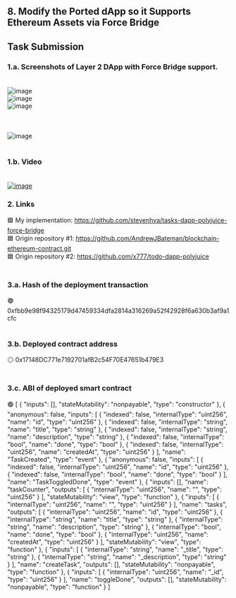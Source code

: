 ## 8. Modify the Ported dApp so it Supports Ethereum Assets via Force Bridge

## Task Submission

### 1.a. Screenshots of Layer 2 DApp with Force Bridge support. <br><br>
![image](https://user-images.githubusercontent.com/5003779/129457756-66aa0183-ecd8-4f3c-b128-dd5f091eb5ba.png) <br>
![image](https://user-images.githubusercontent.com/5003779/129457449-f8afa64a-f8a3-4f19-9fab-d0ce4867c3bf.png) <br>
![image](https://user-images.githubusercontent.com/5003779/129457502-dd0941eb-ddc6-45c5-bdb4-81ab6552d16d.png) <br><br><br><br>
![image](https://user-images.githubusercontent.com/5003779/129457526-362b8809-16c3-42cb-99ec-ca7bb49714b0.png) <br><br>
### 1.b. Video<br><br>
[![image](https://img.youtube.com/vi/n1qOWvMRi_I/0.jpg)](https://youtu.be/n1qOWvMRi_I)
### 2. Links <br>
   🟦 My implementation: https://github.com/stevenhva/tasks-dapp-polyjuice-force-bridge <br>
   🟦 Origin repository #1: https://github.com/AndrewJBateman/blockchain-ethereum-contract.git <br>
   🟦 Origin repository #2: https://github.com/x777/todo-dapp-polyjuice <br><br>
### 3.a. Hash of the deployment transaction <br>
   🟣 0xfbb9e98f94325179d47459334dfa2814a316269a52f42928f6a630b3af9a1cfc <br><br>
### 3.b. Deployed contract address <br>
   ⚪ 0x17148DC771e7192701afB2c54F70E47651b479E3 <br><br>
### 3.c. ABI of deployed smart contract <br>
   🟢 [ { "inputs": [], "stateMutability": "nonpayable", "type": "constructor" }, { "anonymous": false, "inputs": [ { "indexed": false, "internalType": "uint256", "name": "id", "type": "uint256" }, { "indexed": false, "internalType": "string", "name": "title", "type": "string" }, { "indexed": false, "internalType": "string", "name": "description", "type": "string" }, { "indexed": false, "internalType": "bool", "name": "done", "type": "bool" }, { "indexed": false, "internalType": "uint256", "name": "createdAt", "type": "uint256" } ], "name": "TaskCreated", "type": "event" }, { "anonymous": false, "inputs": [ { "indexed": false, "internalType": "uint256", "name": "id", "type": "uint256" }, { "indexed": false, "internalType": "bool", "name": "done", "type": "bool" } ], "name": "TaskToggledDone", "type": "event" }, { "inputs": [], "name": "taskCounter", "outputs": [ { "internalType": "uint256", "name": "", "type": "uint256" } ], "stateMutability": "view", "type": "function" }, { "inputs": [ { "internalType": "uint256", "name": "", "type": "uint256" } ], "name": "tasks", "outputs": [ { "internalType": "uint256", "name": "id", "type": "uint256" }, { "internalType": "string", "name": "title", "type": "string" }, { "internalType": "string", "name": "description", "type": "string" }, { "internalType": "bool", "name": "done", "type": "bool" }, { "internalType": "uint256", "name": "createdAt", "type": "uint256" } ], "stateMutability": "view", "type": "function" }, { "inputs": [ { "internalType": "string", "name": "_title", "type": "string" }, { "internalType": "string", "name": "_description", "type": "string" } ], "name": "createTask", "outputs": [], "stateMutability": "nonpayable", "type": "function" }, { "inputs": [ { "internalType": "uint256", "name": "_id", "type": "uint256" } ], "name": "toggleDone", "outputs": [], "stateMutability": "nonpayable", "type": "function" } ]
